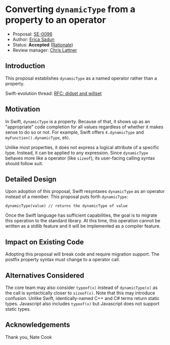 # Converting `dynamicType` from a property to an operator

* Proposal: [SE-0096](0096-dynamictype.md)
* Author: [Erica Sadun](https://github.com/erica)
* Status: **Accepted** ([Rationale](https://lists.swift.org/pipermail/swift-evolution-announce/2016-June/000180.html))
* Review manager: [Chris Lattner](http://github.com/lattner)

## Introduction

This proposal establishes `dynamicType` as a named operator rather than a property.

Swift-evolution thread:
[RFC: didset and willset](http://thread.gmane.org/gmane.comp.lang.swift.evolution/17534)

## Motivation

In Swift, `dynamicType` is a property. Because of that, it shows up as an "appropriate" 
code completion for all values regardless of whether it makes sense to do so 
or not. For example, Swift offers `4.dynamicType` and `myFunction().dynamicType`, etc. 

Unlike most properties, it does not express a logical attribute of a specific type.
Instead, it can be applied to any expression. Since `dynamicType` behaves more like a 
operator (like `sizeof`), its user-facing calling syntax should follow suit.  

## Detailed Design

Upon adoption of this proposal, Swift resyntaxes `dynamicType` as an operator instead of a member.
This proposal puts forth `dynamicType`:

```
dynamicType(value) // returns the dynamicType of value
```

Once the Swift language has sufficient capabilities, the goal is to migrate this operation to the standard library.
At this time, this operation cannot be written as a stdlib feature and it will be implemented as a compiler feature.

## Impact on Existing Code

Adopting this proposal will break code and require migration support. The postfix property syntax must change to a operator call. 

## Alternatives Considered

The core team may also consider `typeof(x)` instead of `dynamicType(x)` as the call is syntactically closer to `sizeof(x)`. 
Note that this may introduce confusion. Unlike Swift, identically-named C++ and C# terms return static types. 
Javascript also includes `typeof(x)` but Javascript does not support static types.

## Acknowledgements

Thank you, Nate Cook